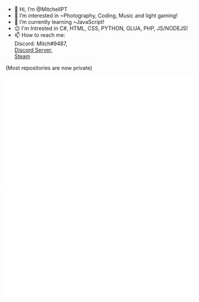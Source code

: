 - 👋 Hi, I’m @MitchellPT
- 👀 I’m interested in ~Photography, Coding, Music and light gaming!
- 🌱 I’m currently learning ~JavaScript!
- 😉 I'm Intrested in C#, HTML, CSS, PYTHON, GLUA, PHP, JS/NODEJS!
- 📫 How to reach me:\
Discord: Mitch#9487,\
[Discord Server](https://discord.gg/jUfTTvB3nP),\
[Steam](https://steamcommunity.com/id/mitchellpt/)
<!-- 💞️ I’m looking to collaborate on ... -->
(Most repositories are now private)

![](https://github.com/MitchellPT/github-stats-transparent/blob/output/generated/overview.svg)
![](https://github.com/MitchellPT/github-stats-transparent/blob/output/generated/languages.svg)
